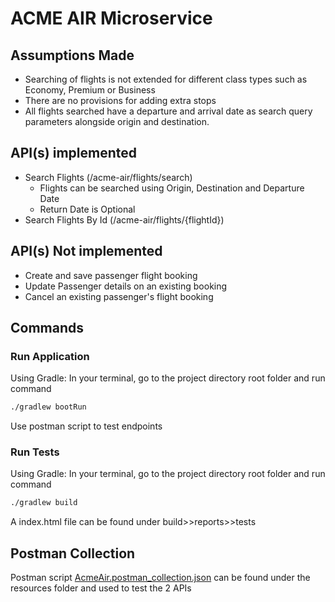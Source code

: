# ACME AIR Microservice

## Assumptions Made
- Searching of flights is not extended for different class types such as Economy, Premium or Business
- There are no provisions for adding extra stops
- All flights searched have a departure and arrival date as search query parameters alongside origin and destination.


## API(s) implemented
- Search Flights (/acme-air/flights/search)
  - Flights can be searched using Origin, Destination and Departure Date
  - Return Date is Optional
- Search Flights By Id (/acme-air/flights/{flightId})

## API(s) Not implemented
- Create and save passenger flight booking
- Update Passenger details on an existing booking
- Cancel an existing passenger's flight booking


## Commands
### Run Application
Using Gradle: In your terminal, go to the project directory root folder and run command 
```bash
./gradlew bootRun
```
Use postman script to test endpoints

### Run Tests
Using Gradle: In your terminal, go to the project directory root folder and run command
```bash
./gradlew build
```
A index.html file can be found under build>>reports>>tests

## Postman Collection
Postman script [AcmeAir.postman_collection.json](src/main/resources/AcmeAir.postman_collection.json) can be found under the resources folder and used to test the 2 APIs